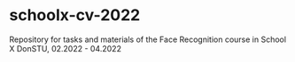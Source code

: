 # schoolx-cv-2022
Repository for tasks and materials of the Face Recognition course in School X DonSTU, 02.2022 - 04.2022
